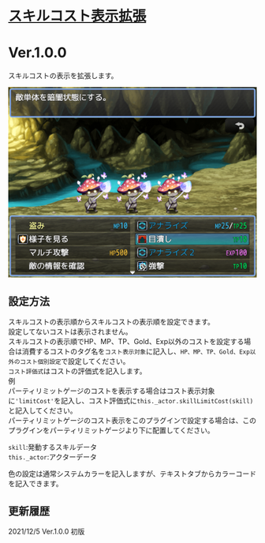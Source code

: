 # [スキルコスト表示拡張](https://raw.githubusercontent.com/nuun888/MZ/master/NUUN_SkillCostShowEX.js)
# Ver.1.0.0

スキルコストの表示を拡張します。  

![画像](img/SkillCost1.png)  

## 設定方法
スキルコストの表示順からスキルコストの表示順を設定できます。  
設定してないコストは表示されません。  
スキルコストの表示順でHP、MP、TP、Gold、Exp以外のコストを設定する場合は消費するコストのタグ名を`コスト表示対象`に記入し、`HP、MP、TP、Gold、Exp以外のコスト個別設定`で設定してください。  
`コスト評価式`はコストの評価式を記入します。  
例  
パーティリミットゲージのコストを表示する場合はコスト表示対象に`'limitCost'`を記入し、コスト評価式に`this._actor.skillLimitCost(skill)`と記入してください。  
パーティリミットゲージのコスト表示をこのプラグインで設定する場合は、このプラグインをパーティリミットゲージより下に配置してください。  

`skill`:発動するスキルデータ  
`this._actor`:アクターデータ  

色の設定は通常システムカラーを記入しますが、テキストタブからカラーコードを記入できます。

## 更新履歴
2021/12/5 Ver.1.0.0
初版
